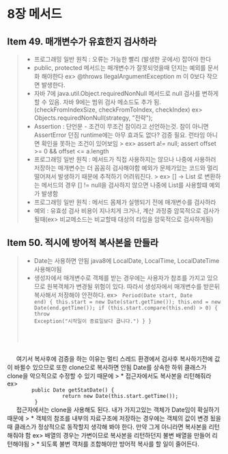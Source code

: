 # 8장 메서드
## Item 49. 매개변수가 유효한지 검사하라
> * 프로그래밍 일반 원칙 : 오류는 가능한 빨리 (발생한 곳에서) 잡아야 한다  
> * public, protected 메서드는 매개변수가 잘못되엇을때 던지는 예외를 문서화 해야한다
   ex> @throws IlegalArgumentException m 이 0보다 작으면 발생한다.   
> * 자바 7에 java.util.Object.requiredNonNull 메서드로 null 검사를 변하게 할 수 있음.
    자바 9에는 범위 검사 메소드도 추가 됨. (checkFromIndexSize, checkFromToIndex, checkIndex)
   ex> Objects.requiredNonNull(strategy, "전략");   
> * Assertion : 단언문 - 조건이 무조건 참이라고 선언하는것. 참이 아니면 AssertError 던짐
    runtime에는 아무 효과도 없다? 검증 필요. 런타임 아니면 확인을 못하는 조건이 있어보임
    > ex> assert a!= null; assert offset >= 0 && offset <= a.length
> * 프로그래밍 일반 원칙 : 메서드가 직접 사용하지는 않으나 나중에 사용하러 저장하는 매개변수는 더 꼼꼼히 검사해야함
    예외가 문제가있는 코드와 멀리 떨어져서 발생하기 때문에 추적하기 어려워진다.
    > ex> [] -> List 로 변환하는 메서드의 경우 [] != null을 검사하지 않으면 나중에 List를 사용할떄 예외가 발생함  
> * 프로그래밍 일반 원칙 : 메서드 몸체가 실행되기 전에 매개변수를 검사하라
> * 예외 : 유효성 검사 비용이 지나치게 크거나, 계산 과정중 암묵적으로 검사가 될때(ex> 비교메소드는 비교할때 대상의 타입을 암묵적으로 검사하게됨)

## Item 50. 적시에 방어적 복사본을 만들라
> * Date는 사용하면 안됨 java8에 LocalDate, LocalTime, LocalDateTime 사용해야됨
> * 생성자에서 매개변수로 객체를 받는 경우에는 사용자가 참조를 가지고 있으므로 원복객체가 변경될 위험이 있다.
    따라서 생성자에서 매개변수를 받은뒤 복사해서 저장해야 안전하다.
    ex>
    <code> Period(Date start, Date end) {
                 this.start = new Date(start.getTime()); this.end = new Date(end.getTime());
                  if (this.start.compare(this.end) > 0)  {
                     throw Exception("시작일이 종료일보다 큽니다.")
                  }
            }
   </code>
   여기서 복사후에 검증을 하는 이유는 멀티 스레드 환경에서 검사후 복사하기전에 값이 바뀔수 있으므로
   또한 clone으로 복사하면 안됨 Date를 상속한 하위 클래스가 clone을 악으적으로 수정할 수 있기 때문에
> * 접근자에서도 복사본을 리턴해줘라
    ex>
    <code>
        public Date getStatDate() {
                  return new Date(this.start.getTime());
         }
   </code>
   접근자에서는 clone을 사용해도 된다. 내가 가지고있는 객체가 Date임이 확실하기 때문에
> * 객체의 참조를 내부의 자료구조에 저장하는 경우에는 객체의 값이 변경 됬을때 클래스가 정상적으로 동작할지 생각해 봐야 한다.
    만약 그게 아니라면 복사본을 리턴해줘야 함
    ex> 배열의 경우는 가변이므로 복사본을 리턴하던지 불변 배열을 만들어 리턴해야됨
> * 되도록 불변 객처를 조합해야만 방어적 복사를 할 일이 줄어든다.
